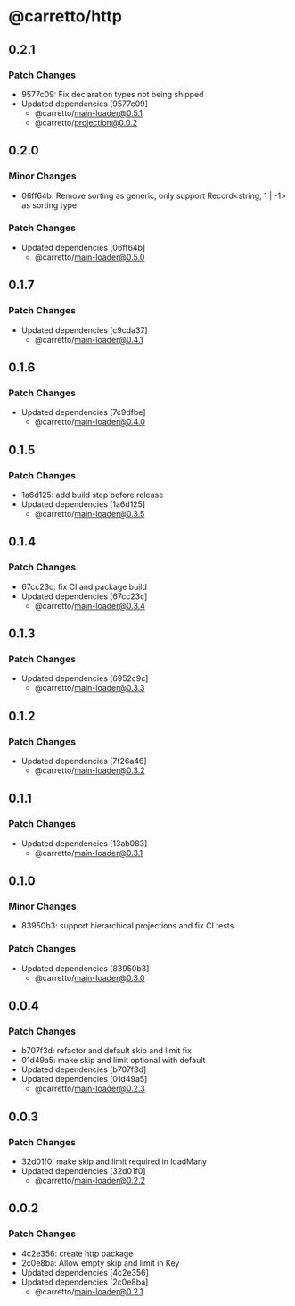 # @carretto/http

## 0.2.1

### Patch Changes

- 9577c09: Fix declaration types not being shipped
- Updated dependencies [9577c09]
  - @carretto/main-loader@0.5.1
  - @carretto/projection@0.0.2

## 0.2.0

### Minor Changes

- 06ff64b: Remove sorting as generic, only support Record<string, 1 | -1> as sorting type

### Patch Changes

- Updated dependencies [06ff64b]
  - @carretto/main-loader@0.5.0

## 0.1.7

### Patch Changes

- Updated dependencies [c9cda37]
  - @carretto/main-loader@0.4.1

## 0.1.6

### Patch Changes

- Updated dependencies [7c9dfbe]
  - @carretto/main-loader@0.4.0

## 0.1.5

### Patch Changes

- 1a6d125: add build step before release
- Updated dependencies [1a6d125]
  - @carretto/main-loader@0.3.5

## 0.1.4

### Patch Changes

- 67cc23c: fix CI and package build
- Updated dependencies [67cc23c]
  - @carretto/main-loader@0.3.4

## 0.1.3

### Patch Changes

- Updated dependencies [6952c9c]
  - @carretto/main-loader@0.3.3

## 0.1.2

### Patch Changes

- Updated dependencies [7f26a46]
  - @carretto/main-loader@0.3.2

## 0.1.1

### Patch Changes

- Updated dependencies [13ab083]
  - @carretto/main-loader@0.3.1

## 0.1.0

### Minor Changes

- 83950b3: support hierarchical projections and fix CI tests

### Patch Changes

- Updated dependencies [83950b3]
  - @carretto/main-loader@0.3.0

## 0.0.4

### Patch Changes

- b707f3d: refactor and default skip and limit fix
- 01d49a5: make skip and limit optional with default
- Updated dependencies [b707f3d]
- Updated dependencies [01d49a5]
  - @carretto/main-loader@0.2.3

## 0.0.3

### Patch Changes

- 32d01f0: make skip and limit required in loadMany
- Updated dependencies [32d01f0]
  - @carretto/main-loader@0.2.2

## 0.0.2

### Patch Changes

- 4c2e356: create http package
- 2c0e8ba: Allow empty skip and limit in Key
- Updated dependencies [4c2e356]
- Updated dependencies [2c0e8ba]
  - @carretto/main-loader@0.2.1
